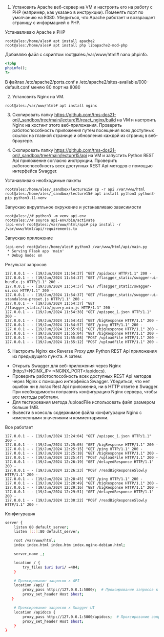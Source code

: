 1. Установить Apache веб-сервер на VM и настроить его на работу с PHP (например, как указано в инструкции). Поменять порт по умолчанию на 8080. Убедиться, что Apache работает и возвращает страницу с информацией о PHP.

Устанавливаю Apache и PHP
```
root@ales:/home/ales# apt install apache2
root@ales:/home/ales# apt install php libapache2-mod-php
```

Добавляю файл с скриптом root@ales:/var/www/html# nano phpinfo.
```php
<?php
phpinfo();
?>
```

В файлах /etc/apache2/ports.conf и /etc/apache2/sites-available/000-default.conf меняю 80 порт на 8080

2. Установить Nginx на VM.

```
root@ales:/var/www/html# apt install nginx
```

3. Скопировать папку https://github.com/tms-dos21-onl/_sandbox/tree/main/lecture15/react_nginx/build на VM и настроить Nginx на хостинг этого веб-приложения. Проверить работоспособность приложения путем посещения всех доступных ссылок на главной странице и обновления каждой из страниц в веб-браузере.

4. Скопировать папку https://github.com/tms-dos21-onl/_sandbox/tree/main/lecture15/api на VM и запустить Python REST Api приложение согласно инструкции. Проверить работоспособность всех доступных REST Api методов с помощью интерфейса Swagger.

Устанавливаю необходимые пакеты 
```
root@ales:/home/ales/_sandbox/lecture15# cp -r api /var/www/html
root@ales:/home/ales/_sandbox/lecture15# apt install python3 python3-pip python3.11-venv
```

Запускаю вируатльное окружение и устанавливаю зависимости
```
root@ales://# python3 -m venv api-env
root@ales://# source api-env/bin/activate
(api-env) root@ales:/var/www/html/api# pip install -r /var/www/html/api/requirements.tx
```

Запускаю приложение
```
(api-env) root@ales:/home/ales# python3 /var/www/html/api/main.py
 * Serving Flask app 'main'
 * Debug mode: on
```

Результат запросов
```
127.0.0.1 - - [19/Jun/2024 11:54:37] "GET /apidocs/ HTTP/1.1" 200 -
127.0.0.1 - - [19/Jun/2024 11:54:37] "GET /flasgger_static/swagger-ui-bundle.js HTTP/1.1" 200 -
127.0.0.1 - - [19/Jun/2024 11:54:37] "GET /flasgger_static/swagger-ui.css HTTP/1.1" 200 -
127.0.0.1 - - [19/Jun/2024 11:54:37] "GET /flasgger_static/swagger-ui-standalone-preset.js HTTP/1.1" 200 -
127.0.0.1 - - [19/Jun/2024 11:54:37] "GET /flasgger_static/lib/jquery.min.js HTTP/1.1" 200 -
127.0.0.1 - - [19/Jun/2024 11:54:38] "GET /apispec_1.json HTTP/1.1" 200 -
127.0.0.1 - - [19/Jun/2024 11:54:42] "GET /bigResponse HTTP/1.1" 200 -
127.0.0.1 - - [19/Jun/2024 11:54:57] "GET /ping HTTP/1.1" 200 -
127.0.0.1 - - [19/Jun/2024 11:55:01] "GET /bigResponse HTTP/1.1" 200 -
127.0.0.1 - - [19/Jun/2024 11:55:04] "GET /bigResponse HTTP/1.1" 200 -
127.0.0.1 - - [19/Jun/2024 11:55:08] "POST /uploadFile HTTP/1.1" 200 -
127.0.0.1 - - [19/Jun/2024 11:55:12] "POST /uploadFile HTTP/1.1" 200 -
```
5. Настроить Nginx как Reverse Proxy для Python REST Api приложения из предыдущего пункта. А затем:
- Открыть Swagger для веб-приложения через Nginx (http://<NGINX_IP>:<NGINX_PORT>/apidocs).
- Проверить работоспособность всех доступных REST Api методов через Nginx с помощью интерфейса Swagger. Убедиться, что нет ошибок ни в логах Rest Api приложения, ни в HTTP ответе в Swagger. При необходимости поправить конфигурацию Nginx сервера, чтобы все методы работали.
- Для тестирования метода /uploadFile использовать файл размером больше 1MB.
- Вывести в консоль содержимое файла конфигурации Nginx с измененными значениями и комментариями.

Все работает
```
127.0.0.1 - - [19/Jun/2024 12:24:04] "GET /apispec_1.json HTTP/1.1" 200 -
127.0.0.1 - - [19/Jun/2024 12:25:05] "GET /bigResponse HTTP/1.1" 200 -
127.0.0.1 - - [19/Jun/2024 12:25:15] "GET /ping HTTP/1.1" 200 -
127.0.0.1 - - [19/Jun/2024 12:25:18] "GET /bigResponse HTTP/1.1" 200 -
127.0.0.1 - - [19/Jun/2024 12:25:47] "POST /uploadFile HTTP/1.1" 200 -
127.0.0.1 - - [19/Jun/2024 12:26:19] "GET /delayedResponse HTTP/1.1" 200 -
127.0.0.1 - - [19/Jun/2024 12:26:23] "POST /readBigResponseSlowly HTTP/1.1" 200 -
127.0.0.1 - - [19/Jun/2024 12:28:45] "GET /ping HTTP/1.1" 200 -
127.0.0.1 - - [19/Jun/2024 12:28:49] "GET /bigResponse HTTP/1.1" 200 -
127.0.0.1 - - [19/Jun/2024 12:29:16] "GET /bigResponse HTTP/1.1" 200 -
127.0.0.1 - - [19/Jun/2024 12:29:51] "GET /delayedResponse HTTP/1.1" 200 -
127.0.0.1 - - [19/Jun/2024 12:30:22] "POST /readBigResponseSlowly HTTP/1.1" 200 -
```
Конфигурация
```bash
server {
    listen 80 default_server;
    listen [::]:80 default_server;

    root /var/www/html;
    index index.html index.htm index.nginx-debian.html;

    server_name _;

    location / {
        try_files $uri $uri/ =404;
    }

    # Проксирование запросов к API
    location /api/ {
        proxy_pass http://127.0.0.1:5000/;  # Проксмрование запросов к локальному API серверу
        proxy_set_header Host $host;
   }

    # Проксирование запросов к Swagger UI
    location /apidocs {
        proxy_pass http://127.0.0.1:5000/apidocs;  # Проксирование запросов к Swagger UI
        proxy_set_header Host $host;
    }
}

```
